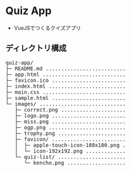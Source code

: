 # Quiz App
* VueJSでつくるクイズアプリ

## ディレクトリ構成
<!-- DIRSTRUCTURE_START_MARKER -->
<pre>
quiz-app/
├─ README.md ..........................  
├─ app.html ........................... 
├─ favicon.ico ........................ 
├─ index.html ......................... 
├─ main.css ........................... 
├─ sample.html ........................ 
└─ images/ ............................ 
   ├─ correct.png ..................... 
   ├─ logo.png ........................ 
   ├─ miss.png ........................ 
   ├─ ogp.png ......................... 
   ├─ trophy.png ...................... 
   ├─ favicon/ ........................ 
   │  ├─ apple-touch-icon-180x180.png . 
   │  └─ icon-192x192.png ............. 
   └─ quiz-list/ ...................... 
      └─ kencho.png ................... 
</pre>
<!-- DIRSTRUCTURE_END_MARKER -->
